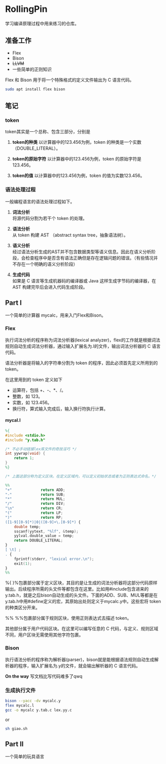 # RollingPin
学习编译原理过程中用来练习的仓库。

## 准备工作
- Flex 
- Bison
- ~~LLVM~~
- 一些简单的正则知识

Flex 和 Bison 用于将一个特殊格式的定义文件输出为 C 语言代码。 

```bash
sudo apt install flex bison
```


## 笔记

### token 
token其实是一个总称、包含三部分，分别是
1. **token的种类**
以计算器中的123.456为例，token 的种类是一个实数（DOUBLE_LITERAL）。

2. **token的原始字符**
以计算器中的123.456为例，token 的原始字符是123.456。

3. **token的值**
以计算器中的123.456为例，token 的值为实数123.456。



### 语法处理过程
一般编程语言的语法处理过程如下。

1. **词法分析**  
将源代码分割为若干个 token 的处理。

2. **语法分析**  
从 token 构建 AST （abstract syntax tree，抽象语法树）。

3. **语义分析**  
经过语法分析生成的AST并不包含数据类型等语义信息。因此在语义分析阶段，会检查程序中是否含有语法正确但是存在逻辑问题的错误。（有些情况并不存在一个明确的语义分析阶段）

4. **生成代码**  
如果是 C 语言等生成机器码的编译器或 Java 这样生成字节码的编译器，在 AST 构建完毕后会进入代码生成阶段。


## Part Ⅰ
一个简单的计算器 mycalc，用来入门Flex和Bison。

### Flex 
执行词法分析的程序称为词法分析器(lexical analyzer)，flex的工作就是根据词法规则自动生成词法分析器，通过输入扩展名为.l的文件，输出词法分析器的 C 语言代码。

语法分析器是将输入的字符串分割为 token 的程序，因此必须首先定义所用到的 token。

在这里用到的 token 定义如下

- 运算符，包括 +、-、*、/。
- 整数，如 123。
- 实数，如 123.456。
- 换行符，算式输入完成后，输入换行符执行计算。

#### mycal.l
```Lex
%{
#include <stdio.h>
#include "y.tab.h"

/* 不必手动链接lex库文件的奇技淫巧 */
int yywrap(void) {
    return 1;
}
%}

/* 上面这部分称为定义区块。在定义区域内，可以定义初始状态或者为正则表达式命名。*/

%%
"+"             return ADD;
"-"             return SUB;
"*"             return MUL;
"/"             return DIV;
"\n"            return CR;
"("             return LP;
")"             return RP;
([1-9][0-9]*)|0|([0-9]+\.[0-9]*) {
    double temp;
    sscanf(yytext, "%lf", &temp);
    yylval.double_value = temp;
    return DOUBLE_LITERAL;
}
[ \t] ;
. {
    fprintf(stderr, "lexical error.\n");
    exit(1);
}
%%

```
%{ }%包裹部分属于定义区块，其目的是让生成的词法分析器将这部分代码原样输出。后续程序所需的头文件等都包含在这里。比如用#include包含进来的y.tab.h，就是之后bison自动生成的头文件。下面的ADD、SUB、MUL等都是在y.tab.h中用#define定义的宏，其原始出处则定义于mycalc.y中。这些宏将 token 的种类区分开来。 

%% %%包裹部分属于规则区块，使用正则表达式去描述 token。

其他部分属于用户代码区块。在这里可以编写任意的 C 代码，与定义、规则区域不同，用户区块无需使用其他字符包裹。


### Bison
执行语法分析的程序称为解析器(parser)，bison就是能根据语法规则自动生成解析器的程序，输入扩展名为.y的文件，就会输出解析器的 C 语言代码。

**On the way**
写文档比写代码难多了qwq


### 生成执行文件
```bash
bison --yacc -dv mycalc.y
flex mycalc.l
gcc -o mycalc y.tab.c lex.yy.c
```
or
```bash
sh giao.sh
```

## Part Ⅱ
一个简单的玩具语言 
